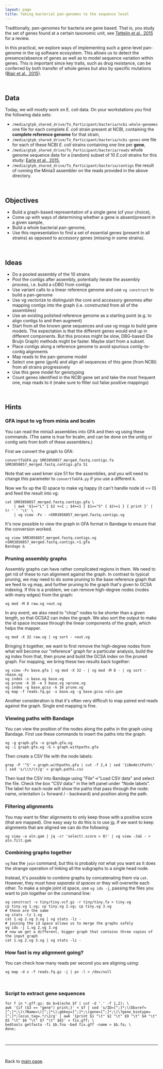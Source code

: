 ```yaml
---
layout: page
title: Taking bacterial pan-genomes to the sequence level
---
```


Traditionally, pan-genomes for bacteria are gene based. That is, you study the set of genes found at a certain taxonomic unit, see [Tettelin et al., 2015](http://dx.doi.org/10.1016/j.mib.2014.11.016) for a review.

In this practical, we explore ways of implementing such a gene-level pan-genome in the vg software ecosystem. This allows us to detect the presence/absence of genes as well as to model sequence variation within genes. This is important since key traits, such as drug resistance, can be conferred by both transfer of whole genes but also by specific mutations ([Blair et al., 2015](http://dx.doi.org/10.1038/nrmicro3380)).

<br/>

## Data
Today, we will mostly work on E. coli data. On your workstations you find the following data sets:

- `/media/gtpb_shared_drive/To_Participant/bacteria/ncbi-whole-genomes` one file for each complete *E. coli* strain present at NCBI, containing the **complete reference genome** for that strain,
- `/media/gtpb_shared_drive/To_Participant/bacteria/ncbi-genes` one file for each of these NCBI *E. coli* strains containing one line per **gene**,
- `/media/gtpb_shared_drive/To_Participant/bacteria/reads` whole genome sequence data for a (random) subset of 10 *E.coli* strains for this study: [Earle et al., 2015](http://dx.doi.org/10.1038/nmicrobiol.2016.41),
- `/media/gtpb_shared_drive/To_Participant/bacteria/contigs` the result of running the Minia3 assembler on the reads provided in the above directory.

<br/>

## Objectives
- Build a graph-based representation of a single gene (of your choice),
- Come up with ways of determining whether a gene is absent/present in a given sample,
- Build a whole bacterial pan-genome,
- Use this representation to find a set of essential genes (present in all strains) as opposed to accessory genes (missing in some strains).

<br/>

## Ideas
- Do a pooled assembly of the 10 strains
- Pool the contigs after assembly, potentially iterate the assembly process, i.e. build a cDBG from contigs
- Use variant calls to a linear reference genome and use `vg construct` to build a pan-genome
- Use vg vectorize to distinguish the core and accessory genomes after mapping contigs into the graph (i.e. constructed from all of the assemblies)
- Use an existing polished reference genome as a starting point (e.g. to align contigs to and then augment)
- Start from all the known gene sequences and use vg msga to build gene models. The expectation is that the different genes would end up in different components. But this process might be slow, DBG-based (De Bruijn Graph) methods might be faster. Maybe start from a subset.
- Place contigs along a reference genome to avoid spurious contig-to-contig alignments
- Map reads to the pan-genome model
- Select one gene (*gyrA*) and align all sequences of this gene (from NCBI) from all strains progressively
- Use this gene model for genotyping
- Count genes identified in the NCBI gene set and take the most frequent one, map reads to it (make sure to filter out false positive mappings)

<br/>

## Hints


### GFA input to vg from minia and bcalm

You can read the minia3 assemblies into GFA and then vg using these commands. (The same is true for bcalm, and can be done on the unitig or contig sets from both of these assemblers.)

First we convert the graph to GFA:

```
convertToGFA.py SRR3050857_merged.fastq.contigs.fa SRR3050857_merged.fastq.contigs.gfa 51
```

Note that we used kmer size 51 for the assemblies, and you will need to change this parameter to `convertToGFA.py` if you use a different k.

Now we fix up the ID space to make vg happy (it can't handle node id == 0) and feed the result into vg:

```
cat SRR3050857_merged.fastq.contigs.gfa \
    | awk '$1=="L" { $2 +=1 ; $4+=1 } $1=="S" { $2+=1 } { print }' | tr ' ' '\t' \
    | vg view -Fv - >SRR3050857_merged.fastq.contigs.vg
```

It's now possible to view the graph in GFA format in Bandage to ensure that the conversion worked.

```
vg view SRR3050857_merged.fastq.contigs.vg >SRR3050857_merged.fastq.contigs.+1.gfa
Bandage &
```

### Pruning assembly graphs

Assembly graphs can have rather complicated regions in them. We need to get rid of these to run alignment against the graph. In contrast to typical pruning, we may need to do some pruning to the base reference graph that we feed to vg map, and further pruning to the graph that's given to GCSA indexing. If this is a problem, we can remove high-degree nodes (nodes with many edges) from the graph:

```
vg mod -M 8 raw.vg >out.vg
```

In any event, we also need to "chop" nodes to be shorter than a given length, so that GCSA2 can index the graph.
We also sort the output to make the id space increase through the linear components of the graph, which helps the mapper.

```
vg mod -X 32 raw.vg | vg sort - >out.vg
```

Bringing it together, we want to first remove the high-degree nodes from what will become our "reference" graph for a particular analysis, build the xg index from that, then prune and build the GCSA index on the pruned graph.
For mapping, we bring these two results back together:

```
vg view -Fv base.gfa | vg mod -X 32 - | vg mod -M 8 - | vg sort - >base.vg
vg index -x base.xg base.vg
vg prune -k 16 -e 3 base.vg >prune.vg
vg index -g base.gcsa -k 16 prune.vg
vg map -f reads.fq.gz -x base.xg -g base.gcsa >aln.gam
```

Another consideration is that it's often very difficult to map paired end reads against the graph. Single end mapping is fine.

### Viewing paths with Bandage

You can view the position of the nodes along the paths in the graph using Bandage. First use these commands to insert the paths into the graph:

	xg -g graph.gfa -o graph.gfa.xg
	xg -i graph.gfa.xg -G > graph.withpaths.gfa

Then create a CSV file with the node labels:

	grep -P '^S' < graph.withpaths.gfa | cut -f 2,4 | sed '1iNode\tPath\' | sed 's/\\t/\t/g' > graph.paths.csv

Then load the CSV into Bandage using "File"->"Load CSV data" and select the file. Check the box "CSV data:" in the left panel under "Node labels". The label for each node will show the paths that pass through the node: name, orientation (+ forward / - backward) and position along the path.

### Filtering alignments

You may want to filter alignments to only keep those with a positive score (that are mapped). One easy way to do this is to use [jq](https://stedolan.github.io/jq/). If we want to keep alignments that are aligned we can do the following:

```
vg view -a aln.gam | jq -cr 'select(.score > 0)' | vg view -JaG - > aln.filt.gam
```

### Combining graphs together

`vg` has the `join` command, but this is probably _not_ what you want as it does the strange operation of linking all the subgraphs to a single head node.

Instead, it's possible to combine graphs by concatenating them via `cat`. However, they _must have separate id spaces_ or they will overwrite each other. To make a single joint id space, use `vg ids -j`, passing the files you want to join together on the command line:

```
vg construct -v tiny/tiny.vcf.gz -r tiny/tiny.fa > tiny.vg
cp tiny.vg 1.vg; cp tiny.vg 2.vg; cp tiny.vg 3.vg
# these are the same
vg stats -lz 1.vg
cat 1.vg 2.vg 3.vg | vg stats -lz -
# joining the id space allows us to merge the graphs safely
vg ids -j 1.vg 2.vg 3.vg
# now we get a different, bigger graph that contains three copies of the input graph
cat 1.vg 2.vg 3.vg | vg stats -lz -
```

### How fast is my alignment going?

You can check how many reads per second you are aligning using:

```
vg map -d x -f reads.fq.gz -j | pv -l > /dev/null
```

<br/>

### Script to extract gene sequences

	for f in *.gff.gz; do b=$(echo $f | cut -d '.' -f 1,2); \
	awk '{if ($3 == "gene") print;}' < $f | sed 's/ID=[^;]*;\(Dbxref=[^;]*;\)\?Name=\([^;]*\);gbkey=[^;]*;\(gene=[^;]*;\)\?gene_biotype=[^;]*;locus_tag=.*/\2/g' | awk '{print $1 "\t" $2 "\t" $9 "\t" $4 "\t" $5 "\t" $6 "\t" $7 "\t" $8}' > fix.gff; \
	bedtools getfasta -fi $b.fna -bed fix.gff -name > $b.fa; \
	done;

<br/>

-----

<br/>

Back to [main page](/index.html).

